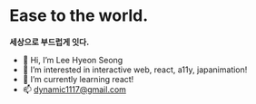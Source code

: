 <h1>Ease to the world.</h1>

**세상으로 부드럽게 잇다.**

<ul>
  <li>👋 Hi, I’m Lee Hyeon Seong</li>
  <li>👀 I’m interested in interactive web, react, a11y, japanimation!</li>
  <li>🌱 I’m currently learning react!</li>
  <li>📫 <a href="mailto:dynamic1117@gmail.com">dynamic1117@gmail.com</a></li>
</ul>
